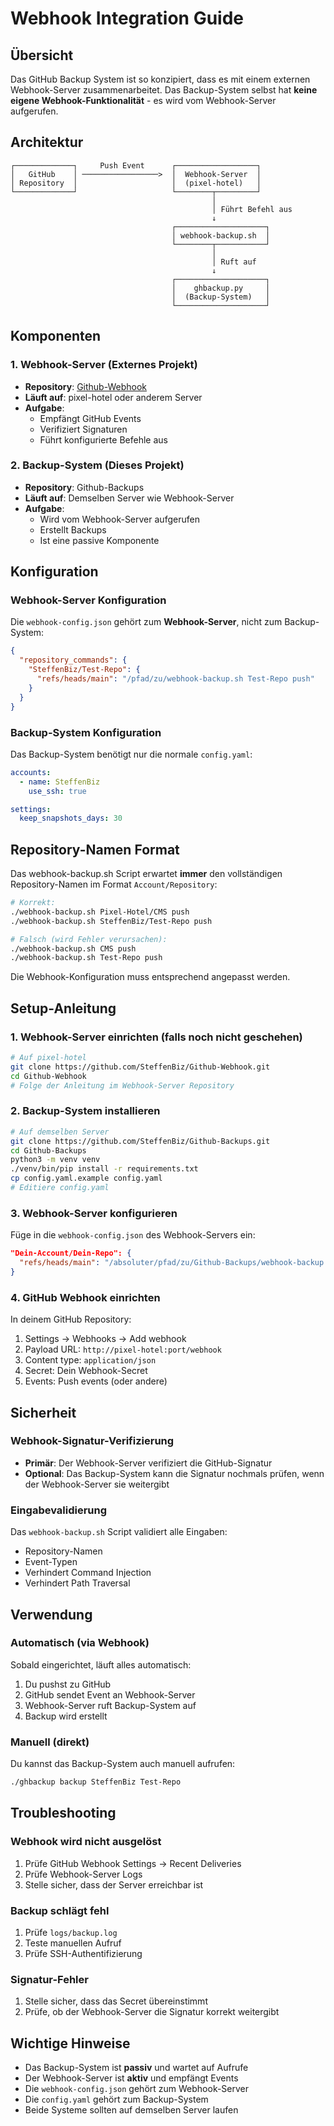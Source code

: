 # Webhook Integration Guide

## Übersicht

Das GitHub Backup System ist so konzipiert, dass es mit einem externen Webhook-Server zusammenarbeitet. Das Backup-System selbst hat **keine eigene Webhook-Funktionalität** - es wird vom Webhook-Server aufgerufen.

## Architektur

```
┌─────────────┐     Push Event      ┌──────────────────┐
│   GitHub    │ ─────────────────>  │  Webhook-Server  │
│ Repository  │                     │  (pixel-hotel)   │
└─────────────┘                     └────────┬─────────┘
                                             │
                                             │ Führt Befehl aus
                                             ↓
                                    ┌────────────────────┐
                                    │ webhook-backup.sh  │
                                    └────────┬───────────┘
                                             │
                                             │ Ruft auf
                                             ↓
                                    ┌────────────────────┐
                                    │    ghbackup.py     │
                                    │  (Backup-System)   │
                                    └────────────────────┘
```

## Komponenten

### 1. Webhook-Server (Externes Projekt)
- **Repository**: [Github-Webhook](https://github.com/SteffenBiz/Github-Webhook)
- **Läuft auf**: pixel-hotel oder anderem Server
- **Aufgabe**: 
  - Empfängt GitHub Events
  - Verifiziert Signaturen
  - Führt konfigurierte Befehle aus

### 2. Backup-System (Dieses Projekt)
- **Repository**: Github-Backups
- **Läuft auf**: Demselben Server wie Webhook-Server
- **Aufgabe**:
  - Wird vom Webhook-Server aufgerufen
  - Erstellt Backups
  - Ist eine passive Komponente

## Konfiguration

### Webhook-Server Konfiguration
Die `webhook-config.json` gehört zum **Webhook-Server**, nicht zum Backup-System:

```json
{
  "repository_commands": {
    "SteffenBiz/Test-Repo": {
      "refs/heads/main": "/pfad/zu/webhook-backup.sh Test-Repo push"
    }
  }
}
```

### Backup-System Konfiguration
Das Backup-System benötigt nur die normale `config.yaml`:

```yaml
accounts:
  - name: SteffenBiz
    use_ssh: true

settings:
  keep_snapshots_days: 30
```

## Repository-Namen Format

Das webhook-backup.sh Script erwartet **immer** den vollständigen Repository-Namen im Format `Account/Repository`:

```bash
# Korrekt:
./webhook-backup.sh Pixel-Hotel/CMS push
./webhook-backup.sh SteffenBiz/Test-Repo push

# Falsch (wird Fehler verursachen):
./webhook-backup.sh CMS push
./webhook-backup.sh Test-Repo push
```

Die Webhook-Konfiguration muss entsprechend angepasst werden.

## Setup-Anleitung

### 1. Webhook-Server einrichten (falls noch nicht geschehen)
```bash
# Auf pixel-hotel
git clone https://github.com/SteffenBiz/Github-Webhook.git
cd Github-Webhook
# Folge der Anleitung im Webhook-Server Repository
```

### 2. Backup-System installieren
```bash
# Auf demselben Server
git clone https://github.com/SteffenBiz/Github-Backups.git
cd Github-Backups
python3 -m venv venv
./venv/bin/pip install -r requirements.txt
cp config.yaml.example config.yaml
# Editiere config.yaml
```

### 3. Webhook-Server konfigurieren
Füge in die `webhook-config.json` des Webhook-Servers ein:

```json
"Dein-Account/Dein-Repo": {
  "refs/heads/main": "/absoluter/pfad/zu/Github-Backups/webhook-backup.sh Dein-Repo push"
}
```

### 4. GitHub Webhook einrichten
In deinem GitHub Repository:
1. Settings → Webhooks → Add webhook
2. Payload URL: `http://pixel-hotel:port/webhook`
3. Content type: `application/json`
4. Secret: Dein Webhook-Secret
5. Events: Push events (oder andere)

## Sicherheit

### Webhook-Signatur-Verifizierung
- **Primär**: Der Webhook-Server verifiziert die GitHub-Signatur
- **Optional**: Das Backup-System kann die Signatur nochmals prüfen, wenn der Webhook-Server sie weitergibt

### Eingabevalidierung
Das `webhook-backup.sh` Script validiert alle Eingaben:
- Repository-Namen
- Event-Typen
- Verhindert Command Injection
- Verhindert Path Traversal

## Verwendung

### Automatisch (via Webhook)
Sobald eingerichtet, läuft alles automatisch:
1. Du pushst zu GitHub
2. GitHub sendet Event an Webhook-Server
3. Webhook-Server ruft Backup-System auf
4. Backup wird erstellt

### Manuell (direkt)
Du kannst das Backup-System auch manuell aufrufen:
```bash
./ghbackup backup SteffenBiz Test-Repo
```

## Troubleshooting

### Webhook wird nicht ausgelöst
1. Prüfe GitHub Webhook Settings → Recent Deliveries
2. Prüfe Webhook-Server Logs
3. Stelle sicher, dass der Server erreichbar ist

### Backup schlägt fehl
1. Prüfe `logs/backup.log`
2. Teste manuellen Aufruf
3. Prüfe SSH-Authentifizierung

### Signatur-Fehler
1. Stelle sicher, dass das Secret übereinstimmt
2. Prüfe, ob der Webhook-Server die Signatur korrekt weitergibt

## Wichtige Hinweise

- Das Backup-System ist **passiv** und wartet auf Aufrufe
- Der Webhook-Server ist **aktiv** und empfängt Events
- Die `webhook-config.json` gehört zum Webhook-Server
- Die `config.yaml` gehört zum Backup-System
- Beide Systeme sollten auf demselben Server laufen